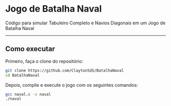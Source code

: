 #  Jogo de Batalha Naval
Código para simular Tabuleiro Completo e Navios Diagonais em um Jogo de Batalha Naval

---

## Como executar
Primeiro, faça o clone do repositório:

```bash
git clone https://github.com/ClaytonSdS/BatalhaNaval
cd BatalhaNaval
```

Depois, compile e execute o jogo com os seguintes comandos:

```bash
gcc naval.c -o naval
./naval
```
